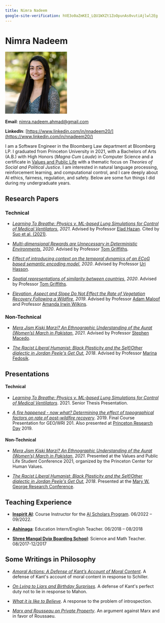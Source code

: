 ```yaml
---
title: Nimra Nadeem
google-site-verification: hVE3o0aZmKEI_LQU1WXZt1ZoOpunAs0vutiAjlwl2Eg
---
```



# Nimra Nadeem

<img src="images/nimra_first_college.jpeg" alt="drawing" width="200"/>  


**Email**: nimra.nadeem.ahmad@gmail.com

**LinkedIn**: [https://www.linkedin.com/in/nnadeem20/](https://www.linkedin.com/in/nnadeem20/)

I am a Software Engineer in the Bloomberg Law department at Bloomberg LP. I graduated from Princeton University in 2021, with a Bachelors of Arts (A.B.) with High Honors (*Magna Cum Laude*) in Computer Science and a certificate in [Values and Public Life](https://uchv.princeton.edu/academic-programs/values-and-public-life) with a thematic focus on *Theories of Social and Political Justice*. I am interested in natural language processing, reinforcement learning, and computational control, and I care deeply about AI ethics, fairness, regulation, and safety. Below are some fun things I did during my undergraduate years.


## Research Papers

### Technical

- [*Learning To Breathe: Physics v. ML-based Lung Simulations for Control of Medical Ventilators*](files/senior_thesis_nnadeem.pdf), *2021*. Advised by Professor [Elad Hazan](https://www.ehazan.com/). Cited by [Suo et al. (2021)](https://arxiv.org/abs/2102.06779).

- [*Multi-dimensional Rewards are Unnecessary in Deterministic Environments*](files/junior_research_spring_20.pdf), *2020*. Advised by Professor [Tom Griffiths](https://cocosci.princeton.edu/tom/index.php).

- [*Effect of introducing context on the temporal dynamics of an ECoG based semantic encoding model*](files/junior_research_fall_19.pdf), *2020*. Advised by Professor [Uri Hasson](https://hassonlab.princeton.edu/people/uri-hasson).

- [*Spatial representations of similarity between countries*](files/cos_360_final_project.pdf), *2020*. Advised by Professor [Tom Griffiths](https://cocosci.princeton.edu/tom/index.php).

- [*Elevation, Aspect and Slope Do Not Effect the Rate of Vegetation Recovery Following a Wildfire*](files/sophomore_geo_research.pdf), *2019*. Advised by Professor [Adam Maloof](https://geosciences.princeton.edu/people/adam-maloof) and Professor [Amanda Irwin Wilkins](https://odoc.princeton.edu/about/who-we-are/amanda-irwin-wilkins).


### Non-Technical

- [*Mera Jism Kiski Marzi? An Ethnographic Understanding of the Aurat (Women’s) March in Pakistan*](files/VPL_research_nnadeem.pdf), *2021*. Advised by Professor [Stephen Macedo](http://www.princeton.edu/~macedo/).

- [*The Racist Liberal Humanist: Black Plasticity and the Self/Other dialectic in Jordan Peele's Get Out*](files/wri_sem_paper.pdf), *2018*. Advised by Professor [Marina Fedosik](https://writing.princeton.edu/about/people/writing-seminar-faculty/marina-fedosik).


## Presentations

#### Technical

- [*Learning To Breathe: Physics v. ML-based Lung Simulations for Control of Medical Ventilators*](files/presentations/thesis_presentation_video.m4v). 2021. Senior Thesis Presentation.

- [*A fire happened - now what? Determining the effect of topographical factors on rate of post-wildfire recovery*](files/presentations/geo_presentation_video.m4v). 2019. Final Course Presentation for GEO/WRI 201. Also presented at [Princeton Research Day](https://www.cs.princeton.edu/taxonomy/term/27) 2019.


#### Non-Technical

- [*Mera Jism Kiski Marzi? An Ethnographic Understanding of the Aurat (Women’s) March in Pakistan*](files/presentations/VPL_conference_slides.pdf), *2021*. Presented at the Values and Public Life Student Conference 2021, organized by the Princeton Center for Human Values.

- [*The Racist Liberal Humanist: Black Plasticity and the Self/Other dialectic in Jordan Peele's Get Out*](files/presentations/mary_george_conference_slides.pdf), *2018*. Presented at the [Mary W. George Research Conference](https://writing.princeton.edu/undergraduates/mary-w-george-research-conference/fall-2018).



## Teaching Experience

- [**Inspirit AI**](https://www.inspiritai.com/): Course Instructor for the [AI Scholars Program](https://www.inspiritai.com/liveonline).  06/2022 – 09/2022.

- [**Ashinaga**](https://www.ashinaga.org/en/): Education Intern/English Teacher. 06/2018 – 08/2018

- [**Shree Mangal Dvip Boarding School**](https://himalayanchildren.org/): Science and Math Teacher. 08/2017-12/2017

## Some Writings in Philosophy

- [*Amoral Actions: A Defense of Kant’s Account of Moral Content*](files/philosophy/kant_amoral_actions.pdf). A defense of Kant's account of moral content in response to Schiller.

- [*On Lying to Liars and Birthday Surprises*](files/philosophy/kant_lying_to_liars.pdf). A defense of Kant's perfect duty not to lie in response to Mahon.

- [*What it is like to Believe*](files/philosophy/what_it_is_like_to_believe.pdf). A response to the problem of introspection.

- [*Marx and Rousseau on Private Property*](files/philosophy/private_property_paper.pdf). An argument against Marx and in favor of Roussaeu.